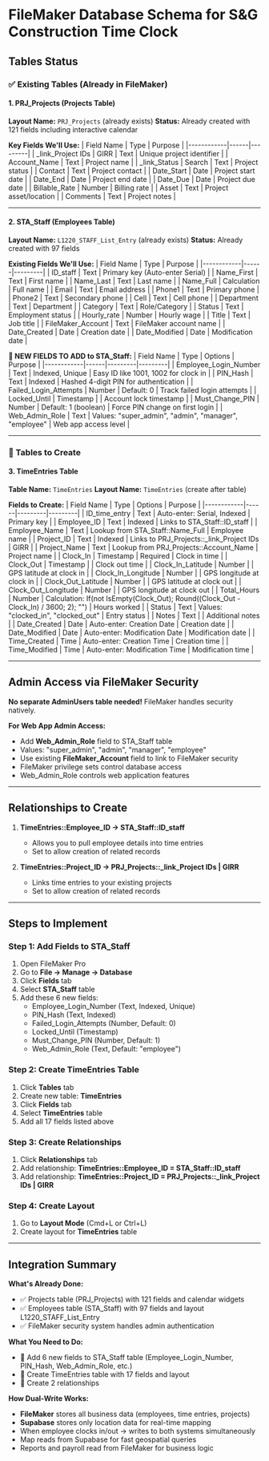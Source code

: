 # FileMaker Database Schema for S&G Construction Time Clock

## Tables Status

### ✅ Existing Tables (Already in FileMaker)

#### 1. PRJ_Projects (Projects Table)
**Layout Name:** `PRJ_Projects` (already exists)
**Status:** Already created with 121 fields including interactive calendar

**Key Fields We'll Use:**
| Field Name | Type | Purpose |
|------------|------|---------|
| _link_Project IDs \| GIRR | Text | Unique project identifier |
| Account_Name | Text | Project name |
| _link_Status \| Search | Text | Project status |
| Contact | Text | Project contact |
| Date_Start | Date | Project start date |
| Date_End | Date | Project end date |
| Date_Due | Date | Project due date |
| Billable_Rate | Number | Billing rate |
| Asset | Text | Project asset/location |
| Comments | Text | Project notes |

---

#### 2. STA_Staff (Employees Table)
**Layout Name:** `L1220_STAFF_List_Entry` (already exists)
**Status:** Already created with 97 fields

**Existing Fields We'll Use:**
| Field Name | Type | Purpose |
|------------|------|---------|
| ID_staff | Text | Primary key (Auto-enter Serial) |
| Name_First | Text | First name |
| Name_Last | Text | Last name |
| Name_Full | Calculation | Full name |
| Email | Text | Email address |
| Phone1 | Text | Primary phone |
| Phone2 | Text | Secondary phone |
| Cell | Text | Cell phone |
| Department | Text | Department |
| Category | Text | Role/Category |
| Status | Text | Employment status |
| Hourly_rate | Number | Hourly wage |
| Title | Text | Job title |
| FileMaker_Account | Text | FileMaker account name |
| Date_Created | Date | Creation date |
| Date_Modified | Date | Modification date |

**🔨 NEW FIELDS TO ADD to STA_Staff:**
| Field Name | Type | Options | Purpose |
|------------|------|---------|---------|
| Employee_Login_Number | Text | Indexed, Unique | Easy ID like 1001, 1002 for clock in |
| PIN_Hash | Text | Indexed | Hashed 4-digit PIN for authentication |
| Failed_Login_Attempts | Number | Default: 0 | Track failed login attempts |
| Locked_Until | Timestamp | | Account lock timestamp |
| Must_Change_PIN | Number | Default: 1 (boolean) | Force PIN change on first login |
| Web_Admin_Role | Text | Values: "super_admin", "admin", "manager", "employee" | Web app access level |

---

### 🔨 Tables to Create

#### 3. TimeEntries Table

**Table Name:** `TimeEntries`
**Layout Name:** `TimeEntries` (create after table)

**Fields to Create:**
| Field Name | Type | Options | Purpose |
|------------|------|---------|---------|
| ID_time_entry | Text | Auto-enter: Serial, Indexed | Primary key |
| Employee_ID | Text | Indexed | Links to STA_Staff::ID_staff |
| Employee_Name | Text | Lookup from STA_Staff::Name_Full | Employee name |
| Project_ID | Text | Indexed | Links to PRJ_Projects::_link_Project IDs \| GIRR |
| Project_Name | Text | Lookup from PRJ_Projects::Account_Name | Project name |
| Clock_In | Timestamp | Required | Clock in time |
| Clock_Out | Timestamp | | Clock out time |
| Clock_In_Latitude | Number | | GPS latitude at clock in |
| Clock_In_Longitude | Number | | GPS longitude at clock in |
| Clock_Out_Latitude | Number | | GPS latitude at clock out |
| Clock_Out_Longitude | Number | | GPS longitude at clock out |
| Total_Hours | Number | Calculation: If(not IsEmpty(Clock_Out); Round((Clock_Out - Clock_In) / 3600; 2); "") | Hours worked |
| Status | Text | Values: "clocked_in", "clocked_out" | Entry status |
| Notes | Text | | Additional notes |
| Date_Created | Date | Auto-enter: Creation Date | Creation date |
| Date_Modified | Date | Auto-enter: Modification Date | Modification date |
| Time_Created | Time | Auto-enter: Creation Time | Creation time |
| Time_Modified | Time | Auto-enter: Modification Time | Modification time |

---

## Admin Access via FileMaker Security

**No separate AdminUsers table needed!** FileMaker handles security natively.

**For Web App Admin Access:**
- Add **Web_Admin_Role** field to STA_Staff table
- Values: "super_admin", "admin", "manager", "employee"
- Use existing **FileMaker_Account** field to link to FileMaker security
- FileMaker privilege sets control database access
- Web_Admin_Role controls web application features

---

## Relationships to Create

1. **TimeEntries::Employee_ID → STA_Staff::ID_staff**
   - Allows you to pull employee details into time entries
   - Set to allow creation of related records

2. **TimeEntries::Project_ID → PRJ_Projects::_link_Project IDs | GIRR**
   - Links time entries to your existing projects
   - Set to allow creation of related records

---

## Steps to Implement

### Step 1: Add Fields to STA_Staff
1. Open FileMaker Pro
2. Go to **File → Manage → Database**
3. Click **Fields** tab
4. Select **STA_Staff** table
5. Add these 6 new fields:
   - Employee_Login_Number (Text, Indexed, Unique)
   - PIN_Hash (Text, Indexed)
   - Failed_Login_Attempts (Number, Default: 0)
   - Locked_Until (Timestamp)
   - Must_Change_PIN (Number, Default: 1)
   - Web_Admin_Role (Text, Default: "employee")

### Step 2: Create TimeEntries Table
1. Click **Tables** tab
2. Create new table: **TimeEntries**
3. Click **Fields** tab
4. Select **TimeEntries** table
5. Add all 17 fields listed above

### Step 3: Create Relationships
1. Click **Relationships** tab
2. Add relationship: **TimeEntries::Employee_ID = STA_Staff::ID_staff**
3. Add relationship: **TimeEntries::Project_ID = PRJ_Projects::_link_Project IDs | GIRR**

### Step 4: Create Layout
1. Go to **Layout Mode** (Cmd+L or Ctrl+L)
2. Create layout for **TimeEntries** table

---

## Integration Summary

**What's Already Done:**
- ✅ Projects table (PRJ_Projects) with 121 fields and calendar widgets
- ✅ Employees table (STA_Staff) with 97 fields and layout L1220_STAFF_List_Entry
- ✅ FileMaker security system handles admin authentication

**What You Need to Do:**
- 🔨 Add 6 new fields to STA_Staff table (Employee_Login_Number, PIN_Hash, Web_Admin_Role, etc.)
- 🔨 Create TimeEntries table with 17 fields and layout
- 🔨 Create 2 relationships

**How Dual-Write Works:**
- **FileMaker** stores all business data (employees, time entries, projects)
- **Supabase** stores only location data for real-time mapping
- When employee clocks in/out → writes to both systems simultaneously
- Map reads from Supabase for fast geospatial queries
- Reports and payroll read from FileMaker for business logic
